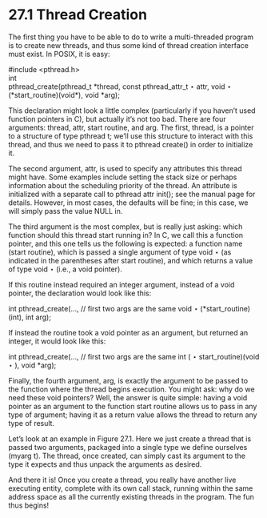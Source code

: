 # 27.1 Thread Creation  

The first thing you have to be able to do to write a multi-threaded program is to create new threads, and thus some kind of thread creation interface must exist. In POSIX, it is easy:  

#include <pthread.h>   
int   
pthread_create(pthread_t \*thread, const pthread_attr_t $\star$ attr, void $\star$ (\*start_routine)(void\*), void \*arg);  

This declaration might look a little complex (particularly if you haven’t used function pointers in C), but actually it’s not too bad. There are four arguments: thread, attr, start routine, and arg. The first, thread, is a pointer to a structure of type pthread t; we’ll use this structure to interact with this thread, and thus we need to pass it to pthread create() in order to initialize it.  

The second argument, attr, is used to specify any attributes this thread might have. Some examples include setting the stack size or perhaps information about the scheduling priority of the thread. An attribute is initialized with a separate call to pthread attr init(); see the manual page for details. However, in most cases, the defaults will be fine; in this case, we will simply pass the value NULL in.  

The third argument is the most complex, but is really just asking: which function should this thread start running in? In C, we call this a function pointer, and this one tells us the following is expected: a function name (start routine), which is passed a single argument of type void $\star$ (as indicated in the parentheses after start routine), and which returns a value of type void $\star$ (i.e., a void pointer).  

If this routine instead required an integer argument, instead of a void pointer, the declaration would look like this:  

int pthread_create(..., // first two args are the same void $\star$ (\*start_routine)(int), int arg);  

If instead the routine took a void pointer as an argument, but returned an integer, it would look like this:  

int pthread_create(..., // first two args are the same int ( $\star$ start_routine)(void $\star$ ), void \*arg);  

Finally, the fourth argument, arg, is exactly the argument to be passed to the function where the thread begins execution. You might ask: why do we need these void pointers? Well, the answer is quite simple: having a void pointer as an argument to the function start routine allows us to pass in any type of argument; having it as a return value allows the thread to return any type of result.  

Let’s look at an example in Figure 27.1. Here we just create a thread that is passed two arguments, packaged into a single type we define ourselves (myarg t). The thread, once created, can simply cast its argument to the type it expects and thus unpack the arguments as desired.  

And there it is! Once you create a thread, you really have another live executing entity, complete with its own call stack, running within the same address space as all the currently existing threads in the program. The fun thus begins!  

